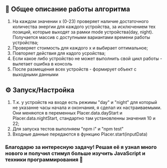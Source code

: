 ## 📙 Общее описание работы алгоритма
1. На каждом значении x (0-23) проверяет наличие достаточного количества энергии для каждого устройства, за исключением тех позиций, которые выходят за рамки mode устройства(day, night). Получается массив с доступными вариантами времени работы устройства;
2. Проверяет стоимость для каждого x и выбирает оптимальное;
3. Повторяет действия для кадого усройства;
4. Если какое либо устройство не может выполнить свой цикл работы - вылетает ошибка в консоль
5. После размещения всех устройств - формирует объект с выходными данными

## ⚙️ Запуск/Настройка
1. Т.к. у устройств на входе есть режимы "day" и "night" для который не указанне часы начала и окончания, я сделал их настраиваемыми. Они меняются в переменных Placer.data.dayStart и Placer.data.nightStart, стандартно там установленны значения 10 и 22;
2. Для запуска тестов выполняем "npm i" и "npm test"
1. Входные данные передаются в функцию Placer.start(inputData)

### Благодарю за интересную задачу! Решая её я узнал много нового и получил стимул больше изучить JavaScript и техники программирования 💪
